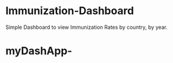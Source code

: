 # Immunization-Dashboard
Simple Dashboard to view Immunization Rates by country, by year.
# myDashApp-

